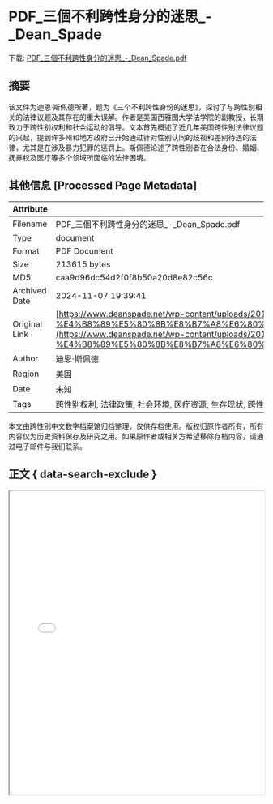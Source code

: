 # PDF_三個不利跨性身分的迷思_-_Dean_Spade

<!-- tcd_download_link -->
下载: <a href="../PDF_三個不利跨性身分的迷思_-_Dean_Spade.pdf" download>PDF_三個不利跨性身分的迷思_-_Dean_Spade.pdf</a>
<!-- tcd_download_link_end -->

## 摘要

<!-- tcd_abstract -->
该文件为迪恩·斯佩德所著，题为《三个不利跨性身份的迷思》，探讨了与跨性别相关的法律议题及其存在的重大误解。作者是美国西雅图大学法学院的副教授，长期致力于跨性别权利和社会运动的倡导。文本首先概述了近几年美国跨性别法律议题的兴起，提到许多州和地方政府已开始通过针对性别认同的歧视和差别待遇的法律，尤其是在涉及暴力犯罪的惩罚上。斯佩德论述了跨性别者在合法身份、婚姻、抚养权及医疗等多个领域所面临的法律困境。

<!-- tcd_abstract_end -->

## 其他信息 [Processed Page Metadata]

| Attribute       | Value                                  |
|-----------------|----------------------------------------|
| Filename        | PDF_三個不利跨性身分的迷思_-_Dean_Spade.pdf                             |
| Type            | document                                 |
| Format          | PDF Document                               |
| Size            | 213615 bytes                           |
| MD5             | caa9d96dc54d2f0f8b50a20d8e82c56c                                  |
| Archived Date   | 2024-11-07 19:39:41                             |
| Original Link   | [https://www.deanspade.net/wp-content/uploads/2010/07/Mandarin-Transformation-Article-%E4%B8%89%E5%80%8B%E8%B7%A8%E6%80%A7%E8%BF%B7%E6%80%9D%EF%BC%8D%E9%99%B3%E6%80%9D%E7%91%80%E7%BF%BB%E8%AD%AF.pdf](https://www.deanspade.net/wp-content/uploads/2010/07/Mandarin-Transformation-Article-%E4%B8%89%E5%80%8B%E8%B7%A8%E6%80%A7%E8%BF%B7%E6%80%9D%EF%BC%8D%E9%99%B3%E6%80%9D%E7%91%80%E7%BF%BB%E8%AD%AF.pdf)                         |
| Author          | 迪恩·斯佩德                               |
| Region          | 美国                               |
| Date            | 未知                                 |
| Tags            | 跨性别权利, 法律政策, 社会环境, 医疗资源, 生存现状, 跨性别者故事, 法律案例                                 |

本文由跨性别中文数字档案馆归档整理，仅供存档使用。版权归原作者所有，所有内容仅为历史资料保存及研究之用。如果原作者或相关方希望移除存档内容，请通过电子邮件与我们联系。

## 正文 { data-search-exclude }

<!-- tcd_main_text -->
<iframe src="../PDF_三個不利跨性身分的迷思_-_Dean_Spade.pdf" width="100%" height="600px">
    <p>无法显示PDF，请下载查看。</p>
</iframe>
<!-- tcd_main_text_end -->

